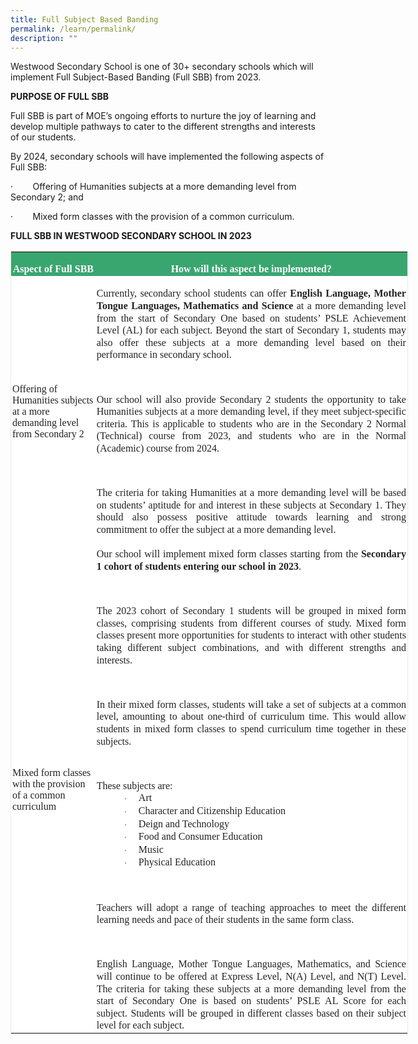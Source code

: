 ```yaml
---
title: Full Subject Based Banding
permalink: /learn/permalink/
description: ""
---
```

Westwood Secondary School is one of 30+ secondary schools which will implement Full Subject-Based Banding (Full SBB) from 2023.

**PURPOSE OF FULL SBB**

Full SBB is part of MOE’s ongoing efforts to nurture the joy of learning and develop multiple pathways to cater to the different strengths and interests of our students.

By 2024, secondary schools will have implemented the following aspects of Full SBB:

·&nbsp;&nbsp;&nbsp;&nbsp;&nbsp;&nbsp;&nbsp; Offering of Humanities subjects at a more demanding level from Secondary 2; and

·&nbsp;&nbsp;&nbsp;&nbsp;&nbsp;&nbsp;&nbsp; Mixed form classes with the provision of a common curriculum.

**FULL SBB IN WESTWOOD SECONDARY SCHOOL IN 2023**

<table class="MsoNormalTable" border="1" cellspacing="3" cellpadding="0" width="636" style="width:476.95pt;mso-cellspacing:1.5pt;background:#ACD7C2;border:solid #EAEAEA 1.0pt;
 mso-border-alt:solid #EAEAEA .75pt;mso-yfti-tbllook:1184;mso-padding-alt:0in 0in 0in 0in"><tbody><tr style="mso-yfti-irow:0;mso-yfti-firstrow:yes"><td width="132" style="width:99.0pt;border:none;background:#3AA66F;padding:
  1.5pt 1.5pt 1.5pt 1.5pt"><p class="MsoNormal" align="center" style="margin-bottom:0in;text-align:center;
  line-height:normal"><b><span style="font-size:12.0pt;font-family:&quot;Times New Roman&quot;,serif;
  mso-fareast-font-family:&quot;Times New Roman&quot;;color:white">Aspect of Full SBB</span></b></p></td><td width="503" style="width:377.25pt;border:none;background:#3AA66F;
  padding:1.5pt 1.5pt 1.5pt 1.5pt"><p class="MsoNormal" align="center" style="margin-bottom:0in;text-align:center;
  line-height:normal"><b><span style="font-size:12.0pt;font-family:&quot;Times New Roman&quot;,serif;
  mso-fareast-font-family:&quot;Times New Roman&quot;;color:white">How will this aspect be implemented?</span></b></p></td></tr><tr style="mso-yfti-irow:1"><td width="60" style="width:45.0pt;border:none;background:white;padding:1.5pt 1.5pt 1.5pt 1.5pt"><p class="MsoNormal" style="margin-bottom:0in;line-height:normal"><span style="font-size:12.0pt;font-family:&quot;Times New Roman&quot;,serif;mso-fareast-font-family:
  &quot;Times New Roman&quot;;color:#222222">Offering of Humanities subjects at a more demanding level from Secondary 2</span></p></td><td width="60" style="width:45.0pt;border:none;background:white;padding:1.5pt 1.5pt 1.5pt 1.5pt"><p class="MsoNormal" style="margin-bottom:0in;text-align:justify;text-justify:
  inter-ideograph;line-height:14.7pt"><span style="font-size:12.0pt;font-family:
  &quot;Times New Roman&quot;,serif;mso-fareast-font-family:&quot;Times New Roman&quot;;color:#222222">Currently, secondary school students can offer&nbsp;<b>English Language, Mother Tongue Languages, Mathematics and Science</b>&nbsp;at a more demanding level from the start of Secondary One based on students’ PSLE Achievement Level (AL) for each subject. Beyond the start of Secondary 1, students may also offer these subjects at a more demanding level based on their performance in secondary school.</span></p><p class="MsoNormal" style="margin-bottom:0in;text-align:justify;text-justify:
  inter-ideograph;line-height:14.7pt"><span style="font-size:12.0pt;font-family:
  &quot;Times New Roman&quot;,serif;mso-fareast-font-family:&quot;Times New Roman&quot;;color:#222222">&nbsp;</span></p><p class="MsoNormal" style="margin-bottom:0in;text-align:justify;text-justify:
  inter-ideograph;line-height:14.7pt"><span style="font-size:12.0pt;font-family:
  &quot;Times New Roman&quot;,serif;mso-fareast-font-family:&quot;Times New Roman&quot;;color:#222222">Our school will also provide Secondary 2 students the opportunity to take Humanities subjects at a more demanding level, if they meet subject-specific criteria. This is applicable to students who are in the Secondary 2 Normal (Technical) course from 2023, and students who are in the Normal (Academic) course from 2024.</span></p><p class="MsoNormal" style="margin-bottom:0in;text-align:justify;text-justify:
  inter-ideograph;line-height:14.7pt"><span style="font-size:12.0pt;font-family:
  &quot;Times New Roman&quot;,serif;mso-fareast-font-family:&quot;Times New Roman&quot;;color:#222222">&nbsp;</span></p><p class="MsoNormal" style="margin-bottom:0in;text-align:justify;text-justify:
  inter-ideograph;line-height:14.7pt"><span style="font-size:12.0pt;font-family:
  &quot;Times New Roman&quot;,serif;mso-fareast-font-family:&quot;Times New Roman&quot;;color:#222222">The criteria for taking Humanities at a more demanding level will be based on students’ aptitude for and interest in these subjects at Secondary 1. They should also possess positive attitude towards learning and strong commitment to offer the subject at a more demanding level.</span></p></td></tr><tr style="mso-yfti-irow:2;mso-yfti-lastrow:yes"><td width="60" style="width:45.0pt;border:none;background:white;padding:1.5pt 1.5pt 1.5pt 1.5pt"><p class="MsoNormal" style="margin-bottom:0in;line-height:normal"><span style="font-size:12.0pt;font-family:&quot;Times New Roman&quot;,serif;mso-fareast-font-family:
  &quot;Times New Roman&quot;;color:#222222">Mixed form classes with the provision of a common curriculum</span></p></td><td width="60" style="width:45.0pt;border:none;background:white;padding:1.5pt 1.5pt 1.5pt 1.5pt"><p class="MsoNormal" style="margin-bottom:0in;text-align:justify;text-justify:
  inter-ideograph;line-height:14.7pt"><span style="font-size:12.0pt;font-family:
  &quot;Times New Roman&quot;,serif;mso-fareast-font-family:&quot;Times New Roman&quot;;color:#222222">Our school will implement mixed form classes starting from the&nbsp;<b>Secondary 1 cohort of students entering our school in 2023</b>.</span></p><p class="MsoNormal" style="margin-bottom:0in;text-align:justify;text-justify:
  inter-ideograph;line-height:14.7pt"><span style="font-size:12.0pt;font-family:
  &quot;Times New Roman&quot;,serif;mso-fareast-font-family:&quot;Times New Roman&quot;;color:#222222">&nbsp;</span></p><p class="MsoNormal" style="margin-bottom:0in;text-align:justify;text-justify:
  inter-ideograph;line-height:14.7pt"><span style="font-size:12.0pt;font-family:
  &quot;Times New Roman&quot;,serif;mso-fareast-font-family:&quot;Times New Roman&quot;;color:#222222">The 2023 cohort of Secondary 1 students will be grouped in mixed form classes, comprising students from different courses of study. Mixed form classes present more opportunities for students to interact with other students taking different subject combinations, and with different strengths and interests.</span></p><p class="MsoNormal" style="margin-bottom:0in;text-align:justify;text-justify:
  inter-ideograph;line-height:14.7pt"><span style="font-size:12.0pt;font-family:
  &quot;Times New Roman&quot;,serif;mso-fareast-font-family:&quot;Times New Roman&quot;;color:#222222">&nbsp;</span></p><p class="MsoNormal" style="margin-bottom:0in;text-align:justify;text-justify:
  inter-ideograph;line-height:14.7pt"><span style="font-size:12.0pt;font-family:
  &quot;Times New Roman&quot;,serif;mso-fareast-font-family:&quot;Times New Roman&quot;;color:#222222">In their mixed form classes, students will take a set of subjects at a common level, amounting to about one-third of curriculum time. This would allow students in mixed form classes to spend curriculum time together in these subjects.</span></p><p class="MsoNormal" style="margin-bottom:0in;text-align:justify;text-justify:
  inter-ideograph;line-height:14.7pt"><span style="font-size:12.0pt;font-family:
  &quot;Times New Roman&quot;,serif;mso-fareast-font-family:&quot;Times New Roman&quot;;color:#222222">&nbsp;</span></p><p class="MsoNormal" style="margin-bottom:0in;text-align:justify;text-justify:
  inter-ideograph;line-height:14.7pt"><span style="font-size:12.0pt;font-family:
  &quot;Times New Roman&quot;,serif;mso-fareast-font-family:&quot;Times New Roman&quot;;color:#222222">These subjects are:</span></p><p class="MsoNormal" style="margin-top:0in;margin-right:0in;margin-bottom:0in;
  margin-left:51.0pt;text-align:justify;text-justify:inter-ideograph;
  text-indent:-.25in;line-height:14.7pt;mso-list:l1 level1 lfo2;tab-stops:list .5in"><span style="font-size:10.0pt;mso-bidi-font-size:12.0pt;font-family:Symbol;
  mso-fareast-font-family:Symbol;mso-bidi-font-family:Symbol;color:#222222"><span style="mso-list:Ignore">·<span style="font:7.0pt &quot;Times New Roman&quot;">&nbsp;&nbsp;&nbsp;&nbsp;&nbsp;&nbsp;&nbsp; </span></span></span><span style="font-size:12.0pt;font-family:
  &quot;Times New Roman&quot;,serif;mso-fareast-font-family:&quot;Times New Roman&quot;;color:#222222">Art</span></p><p class="MsoNormal" style="margin-top:0in;margin-right:0in;margin-bottom:0in;
  margin-left:51.0pt;text-align:justify;text-justify:inter-ideograph;
  text-indent:-.25in;line-height:14.7pt;mso-list:l1 level1 lfo2;tab-stops:list .5in"><span style="font-size:10.0pt;mso-bidi-font-size:12.0pt;font-family:Symbol;
  mso-fareast-font-family:Symbol;mso-bidi-font-family:Symbol;color:#222222"><span style="mso-list:Ignore">·<span style="font:7.0pt &quot;Times New Roman&quot;">&nbsp;&nbsp;&nbsp;&nbsp;&nbsp;&nbsp;&nbsp; </span></span></span><span style="font-size:12.0pt;font-family:
  &quot;Times New Roman&quot;,serif;mso-fareast-font-family:&quot;Times New Roman&quot;;color:#222222">Character and Citizenship Education</span></p><p class="MsoNormal" style="margin-top:0in;margin-right:0in;margin-bottom:0in;
  margin-left:51.0pt;text-align:justify;text-justify:inter-ideograph;
  text-indent:-.25in;line-height:14.7pt;mso-list:l1 level1 lfo2;tab-stops:list .5in"><span style="font-size:10.0pt;mso-bidi-font-size:12.0pt;font-family:Symbol;
  mso-fareast-font-family:Symbol;mso-bidi-font-family:Symbol;color:#222222"><span style="mso-list:Ignore">·<span style="font:7.0pt &quot;Times New Roman&quot;">&nbsp;&nbsp;&nbsp;&nbsp;&nbsp;&nbsp;&nbsp; </span></span></span><span style="font-size:12.0pt;font-family:
  &quot;Times New Roman&quot;,serif;mso-fareast-font-family:&quot;Times New Roman&quot;;color:#222222">Deign and Technology</span></p><p class="MsoNormal" style="margin-top:0in;margin-right:0in;margin-bottom:0in;
  margin-left:51.0pt;text-align:justify;text-justify:inter-ideograph;
  text-indent:-.25in;line-height:14.7pt;mso-list:l1 level1 lfo2;tab-stops:list .5in"><span style="font-size:10.0pt;mso-bidi-font-size:12.0pt;font-family:Symbol;
  mso-fareast-font-family:Symbol;mso-bidi-font-family:Symbol;color:#222222"><span style="mso-list:Ignore">·<span style="font:7.0pt &quot;Times New Roman&quot;">&nbsp;&nbsp;&nbsp;&nbsp;&nbsp;&nbsp;&nbsp; </span></span></span><span style="font-size:12.0pt;font-family:
  &quot;Times New Roman&quot;,serif;mso-fareast-font-family:&quot;Times New Roman&quot;;color:#222222">Food and Consumer Education</span></p><p class="MsoNormal" style="margin-top:0in;margin-right:0in;margin-bottom:0in;
  margin-left:51.0pt;text-align:justify;text-justify:inter-ideograph;
  text-indent:-.25in;line-height:14.7pt;mso-list:l1 level1 lfo2;tab-stops:list .5in"><span style="font-size:10.0pt;mso-bidi-font-size:12.0pt;font-family:Symbol;
  mso-fareast-font-family:Symbol;mso-bidi-font-family:Symbol;color:#222222"><span style="mso-list:Ignore">·<span style="font:7.0pt &quot;Times New Roman&quot;">&nbsp;&nbsp;&nbsp;&nbsp;&nbsp;&nbsp;&nbsp; </span></span></span><span style="font-size:12.0pt;font-family:
  &quot;Times New Roman&quot;,serif;mso-fareast-font-family:&quot;Times New Roman&quot;;color:#222222">Music</span></p><p class="MsoNormal" style="margin-top:0in;margin-right:0in;margin-bottom:0in;
  margin-left:51.0pt;text-align:justify;text-justify:inter-ideograph;
  text-indent:-.25in;line-height:14.7pt;mso-list:l1 level1 lfo2;tab-stops:list .5in"><span style="font-size:10.0pt;mso-bidi-font-size:12.0pt;font-family:Symbol;
  mso-fareast-font-family:Symbol;mso-bidi-font-family:Symbol;color:#222222"><span style="mso-list:Ignore">·<span style="font:7.0pt &quot;Times New Roman&quot;">&nbsp;&nbsp;&nbsp;&nbsp;&nbsp;&nbsp;&nbsp; </span></span></span><span style="font-size:12.0pt;font-family:
  &quot;Times New Roman&quot;,serif;mso-fareast-font-family:&quot;Times New Roman&quot;;color:#222222">Physical Education</span></p><p class="MsoNormal" style="margin-bottom:0in;text-align:justify;text-justify:
  inter-ideograph;line-height:14.7pt"><span style="font-size:12.0pt;font-family:
  &quot;Times New Roman&quot;,serif;mso-fareast-font-family:&quot;Times New Roman&quot;;color:#222222">&nbsp;</span></p><p class="MsoNormal" style="margin-bottom:0in;text-align:justify;text-justify:
  inter-ideograph;line-height:14.7pt"><span style="font-size:12.0pt;font-family:
  &quot;Times New Roman&quot;,serif;mso-fareast-font-family:&quot;Times New Roman&quot;;color:#222222">Teachers will adopt a range of teaching approaches to meet the different learning needs and pace of their students in the same form class.</span></p><p class="MsoNormal" style="margin-bottom:0in;text-align:justify;text-justify:
  inter-ideograph;line-height:14.7pt"><span style="font-size:12.0pt;font-family:
  &quot;Times New Roman&quot;,serif;mso-fareast-font-family:&quot;Times New Roman&quot;;color:#222222">&nbsp;</span></p><p class="MsoNormal" style="margin-bottom:0in;text-align:justify;text-justify:
  inter-ideograph;line-height:14.7pt"><span style="font-size:12.0pt;font-family:
  &quot;Times New Roman&quot;,serif;mso-fareast-font-family:&quot;Times New Roman&quot;;color:#222222">English Language, Mother Tongue Languages, Mathematics, and Science will continue to be offered at Express Level, N(A) Level, and N(T) Level. The criteria for taking these subjects at a more demanding level from the start of Secondary One is based on students’ PSLE AL Score for each subject. Students will be grouped in different classes based on their subject level for each subject.</span></p></td></tr></tbody></table>